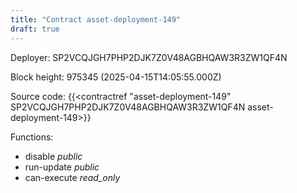 ```yaml
---
title: "Contract asset-deployment-149"
draft: true
---
```

Deployer: SP2VCQJGH7PHP2DJK7Z0V48AGBHQAW3R3ZW1QF4N


 



Block height: 975345 (2025-04-15T14:05:55.000Z)

Source code: {{<contractref "asset-deployment-149" SP2VCQJGH7PHP2DJK7Z0V48AGBHQAW3R3ZW1QF4N asset-deployment-149>}}

Functions:

* disable _public_
* run-update _public_
* can-execute _read_only_

